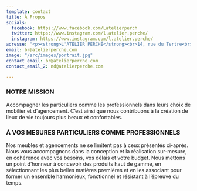 ```yaml
---
template: contact
title: À Propos
socials:
  facebook: https://www.facebook.com/Latelierperch
  twitter: https://www.instagram.com/l.atelier.perche/
  instagram: https://www.instagram.com/l.atelier.perche/
adresse: "<p><strong>L'ATELIER PERCHÉ</strong><br>14, rue du Tertre<br>61400 Mortagne-au-Perche</p>"
email: br@atelierperche.com
image: "/src/images/portrait.jpg"
contact_email: br@atelierperche.com
contact_email_2: nd@atelierperche.com

---
```

### NOTRE MISSION

Accompagner les particuliers comme les professionnels dans leurs choix de mobilier et d’agencement. C’est ainsi que nous contribuons à la création de lieux de vie toujours plus beaux et confortables.

### À VOS MESURES PARTICULIERS COMME PROFESSIONNELS

Nos meubles et agencements ne se limitent pas à ceux présentés ci-après. Nous vous accompagnons dans la conception et la réalisation sur-mesure, en cohérence avec vos besoins, vos délais et votre budget.  Nous mettons un point d’honneur à concevoir des produits haut de gamme, en sélectionnant les plus belles matières premières et en les associant pour former un ensemble harmonieux, fonctionnel et résistant à l’épreuve du temps.
